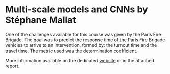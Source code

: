 # Multi-scale models and CNNs by Stéphane Mallat

One of the challenges available for this course was given by the Paris Fire Brigade. The goal was to predict the response time of the Paris Fire Brigade vehicles to arrive to an intervention, formed by: the turnout time and the travel time. The metric used was the determination coefficient.

More information available on the dedicated [website](https://paris-fire-brigade.github.io/data-challenge/challenge.html) or in the attached report.
